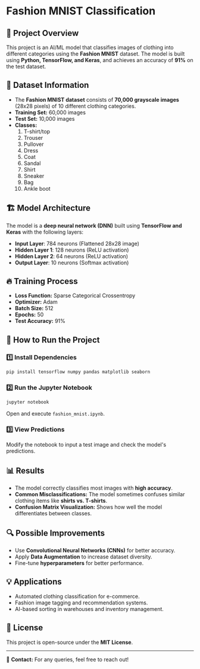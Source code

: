 # Fashion MNIST Classification

## 📌 Project Overview
This project is an AI/ML model that classifies images of clothing into different categories using the **Fashion MNIST** dataset. The model is built using **Python, TensorFlow, and Keras**, and achieves an accuracy of **91%** on the test dataset.

## 📂 Dataset Information
- The **Fashion MNIST dataset** consists of **70,000 grayscale images** (28x28 pixels) of 10 different clothing categories.
- **Training Set:** 60,000 images
- **Test Set:** 10,000 images
- **Classes:**
  1. T-shirt/top
  2. Trouser
  3. Pullover
  4. Dress
  5. Coat
  6. Sandal
  7. Shirt
  8. Sneaker
  9. Bag
  10. Ankle boot

## 🏗️ Model Architecture
The model is a **deep neural network (DNN)** built using **TensorFlow and Keras** with the following layers:
- **Input Layer**: 784 neurons (Flattened 28x28 image)
- **Hidden Layer 1**: 128 neurons (ReLU activation)
- **Hidden Layer 2**: 64 neurons (ReLU activation)
- **Output Layer**: 10 neurons (Softmax activation)

## 🔥 Training Process
- **Loss Function:** Sparse Categorical Crossentropy
- **Optimizer:** Adam
- **Batch Size:** 512
- **Epochs:** 50
- **Test Accuracy:** 91%

## 🚀 How to Run the Project
### 1️⃣ Install Dependencies
```bash
pip install tensorflow numpy pandas matplotlib seaborn
```

### 2️⃣ Run the Jupyter Notebook
```bash
jupyter notebook
```
Open and execute `fashion_mnist.ipynb`.

### 3️⃣ View Predictions
Modify the notebook to input a test image and check the model's predictions.

## 📊 Results
- The model correctly classifies most images with **high accuracy**.
- **Common Misclassifications:** The model sometimes confuses similar clothing items like **shirts vs. T-shirts**.
- **Confusion Matrix Visualization:** Shows how well the model differentiates between classes.

## 🔍 Possible Improvements
- Use **Convolutional Neural Networks (CNNs)** for better accuracy.
- Apply **Data Augmentation** to increase dataset diversity.
- Fine-tune **hyperparameters** for better performance.

## 💡 Applications
- Automated clothing classification for e-commerce.
- Fashion image tagging and recommendation systems.
- AI-based sorting in warehouses and inventory management.

## 📜 License
This project is open-source under the **MIT License**.

---
📧 **Contact:** For any queries, feel free to reach out!


